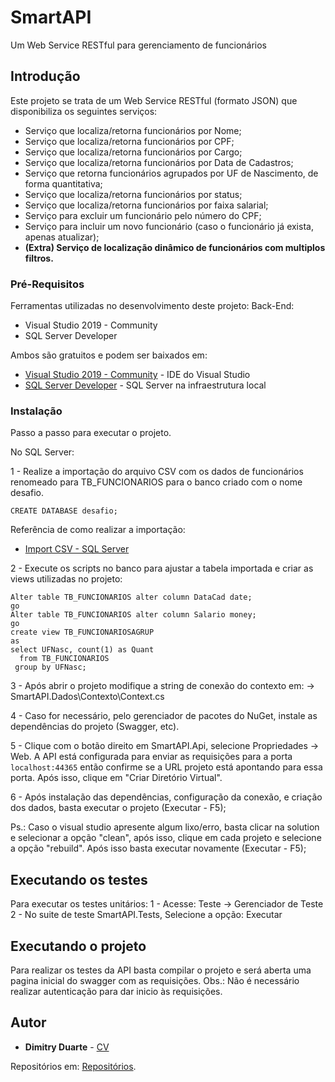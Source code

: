 # SmartAPI
Um Web Service RESTful para gerenciamento de funcionários
## Introdução
Este projeto se trata de um Web Service RESTful (formato JSON) que disponibiliza os seguintes serviços:

* Serviço que localiza/retorna funcionários por Nome;
* Serviço que localiza/retorna funcionários por CPF;
* Serviço que localiza/retorna funcionários por Cargo;
* Serviço que localiza/retorna funcionários por Data de Cadastros;
* Serviço que retorna funcionários agrupados por UF de Nascimento, de forma quantitativa;
* Serviço que localiza/retorna funcionários por status;
* Serviço que localiza/retorna funcionários por faixa salarial;
* Serviço para excluir um funcionário pelo número do CPF;
* Serviço para incluir um novo funcionário (caso o funcionário já exista, apenas atualizar);
* **(Extra) Serviço de localização dinâmico de funcionários com multiplos filtros.**

### Pré-Requisitos

Ferramentas utilizadas no desenvolvimento deste projeto:
Back-End:
* Visual Studio 2019 - Community
* SQL Server Developer

Ambos são gratuitos e podem ser baixados em:
* [Visual Studio 2019 - Community](https://visualstudio.microsoft.com/pt-br/) - IDE do Visual Studio
* [SQL Server Developer](https://go.microsoft.com/fwlink/?linkid=853016) - SQL Server na infraestrutura local

### Instalação

Passo a passo para executar o projeto.

No SQL Server:

1 - Realize a importação do arquivo CSV com os dados de funcionários renomeado para TB_FUNCIONARIOS para o banco criado com o nome desafio.
```
CREATE DATABASE desafio;
```

Referência de como realizar a importação:
* [Import CSV - SQL Server](https://support.discountasp.net/kb/a1179/how-to-import-a-csv-file-into-a-database-using-sql-server-management-studio.aspx)

2 - Execute os scripts no banco para ajustar a tabela importada e criar as views utilizadas no projeto:
```
Alter table TB_FUNCIONARIOS alter column DataCad date;
go
Alter table TB_FUNCIONARIOS alter column Salario money;
go
create view TB_FUNCIONARIOSAGRUP
as
select UFNasc, count(1) as Quant
  from TB_FUNCIONARIOS
 group by UFNasc;
```

3 - Após abrir o projeto modifique a string de conexão do contexto em:
-> SmartAPI.Dados\Contexto\Context.cs

4 - Caso for necessário, pelo gerenciador de pacotes do NuGet, instale as dependências do projeto (Swagger, etc).

5 - Clique com o botão direito em SmartAPI.Api, selecione Propriedades -> Web.
 A API está configurada para enviar as requisições para a porta ```localhost:44365``` então confirme se a URL projeto está apontando para essa porta.
 Após isso, clique em "Criar Diretório Virtual".

6 - Após instalação das dependências, configuração da conexão, e criação dos dados, basta executar o projeto (Executar - F5);

Ps.: Caso o visual studio apresente algum lixo/erro, basta clicar na solution e selecionar a opção "clean", após isso, clique em cada projeto e selecione a opção "rebuild". Após isso basta executar novamente (Executar - F5);

## Executando os testes

Para executar os testes unitários:
1 - Acesse: Teste -> Gerenciador de Teste
2 - No suite de teste SmartAPI.Tests, Selecione a opção: Executar

## Executando o projeto
Para realizar os testes da API basta compilar o projeto e será aberta uma pagina inicial do swagger com as requisições.
Obs.: Não é necessário realizar autenticação para dar inicio às requisições.

## Autor

* **Dimitry Duarte** - [CV](https://dimitryduarte.000webhostapp.com/)

Repositórios em: [Repositórios](https://github.com/dimitryduarte?tab=repositories).
